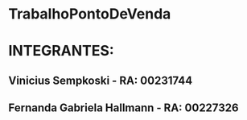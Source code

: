 # TrabalhoPontoDeVenda

# INTEGRANTES:
<h2>Vinicius Sempkoski - RA: 00231744</h2>
<h2>Fernanda Gabriela Hallmann - RA: 00227326</h2>
